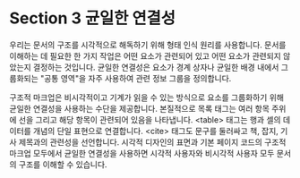 # Section 3 균일한 연결성

우리는 문서의 구조를 시각적으로 해독하기 위해 형태 인식 원리를 사용합니다. 문서를 이해하는 데 필요한 한 가지 작업은 어떤 요소가 관련되어 있고 어떤 요소가 관련되지 않았는지 결정하는 것입니다. 균일한 연결성은 요소가 경계 상자나 균일한 배경 내에서 그룹화되는 "공통 영역"을 자주 사용하여 관련 정보 그룹을 정의합니다.

구조적 마크업은 비시각적이고 기계가 읽을 수 있는 방식으로 요소를 그룹화하기 위해 균일한 연결성을 사용하는 수단을 제공합니다. 본질적으로 목록 태그는 여러 항목 주위에 선을 그리고 해당 항목이 관련되어 있음을 나타냅니다. \<table\> 태그는 행과 셀의 데이터를 개념의 단일 표현으로 연결합니다. \<cite\> 태그도 문구를 둘러싸고 책, 잡지, 기사 제목과의 관련성을 선언합니다. 시각적 디자인의 표면과 기본 페이지 코드의 구조적 마크업 모두에서 균일한 연결성을 사용하면 시각적 사용자와 비시각적 사용자 모두 문서의 구조를 이해할 수 있습니다.
